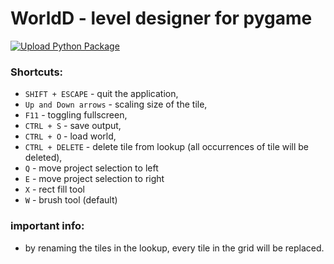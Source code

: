 # WorldD - level designer for pygame
[![Upload Python Package](https://github.com/NOTMEE12/WorldD/actions/workflows/python-publish.yml/badge.svg)](https://github.com/NOTMEE12/WorldD/actions/workflows/python-publish.yml)
### Shortcuts:
- `SHIFT + ESCAPE` - quit the application,
- `Up and Down arrows` - scaling size of the tile,
- `F11` - toggling fullscreen,
- `CTRL + S` - save output,
- `CTRL + O` - load world,
- `CTRL + DELETE` - delete tile from lookup (all occurrences of tile will be deleted),
- `Q` - move project selection to left
- `E` - move project selection to right
- `X` - rect fill tool
- `W` - brush tool (default)

### important info:
- by renaming the tiles in the lookup, every tile in the grid will be replaced.
